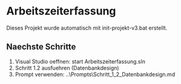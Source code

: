 # Arbeitszeiterfassung 
 
Dieses Projekt wurde automatisch mit init-projekt-v3.bat erstellt. 
 
## Naechste Schritte 
1. Visual Studio oeffnen: start Arbeitszeiterfassung.sln 
2. Schritt 1.2 ausfuehren (Datenbankdesign) 
3. Prompt verwenden: ..\Prompts\Schritt_1_2_Datenbankdesign.md 
